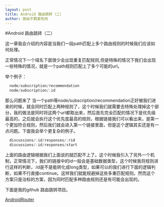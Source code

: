 ```yaml
---
layout: post
title: Android 路由跳转（二）
author: 放纵不羁爱吃肉
---
```


#Android 路由跳转（二）

这一章我会介绍的内容是当我们一段path匹配上多个路由规则的时候我们应该如何处理。

正常情况下一个域名下面很少会出现重复匹配规则,但是特殊的情况下我们会出现一些特殊的情况，就是一个path规则匹配上了多个可能的url。

举个例子：

```java
  node/subscription/recommendation
  node/subscription/:id
```

那么问题来了  当一个path等node/subscription/recommendation正好被我们进来的时候，就会同时匹配上两种规则了，这个时候我们就需要去特殊处理掉这个部分，我的做法是同时将这两个url都取出来，然后首先完全匹配的情况下是优先级最高的，之后就会执行这个优先度最高的规则，根据链接我们可以看出来，是第一个更加符合规则，然后我们就会进入第一个链接里面，但是这个逻辑其实还是有一点问题。下面我会举个更复杂的例子。

```java
  discussions/:id/responses/:rid
  discussions/:id/responses/start
```

上面的路由逻辑根据我们上面说的就匹配不上了。这个时候我引入了另外一个机制，正常情况下，我们的链接中的id一般会是基础数据类型，这个时候我将规则进行这样的判断，:id是不是能转化成long类型，如果可以的我们进行下面的逻辑判断，如果不行直接continue。这样我们就能规避掉这些多重匹配规则。然而这个方案只是治标的方案，因为同时匹配多种路由规则还是有可能会出现的。


下面是我的github 路由跳转项目。

[AndroidRouter](https://github.com/Leifzhang/AndroidRouter)
